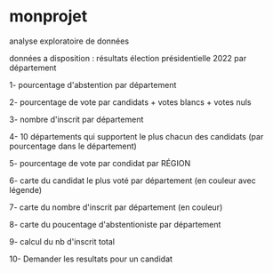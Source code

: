 # monprojet
analyse exploratoire de données

données a disposition : résultats élection présidentielle 2022 par département

1- pourcentage d'abstention par département

2- pourcentage de vote par candidats + votes blancs + votes nuls

3- nombre d'inscrit par département 

4- 10 départements qui supportent le plus chacun des candidats (par pourcentage dans le département) 

5- pourcentage de vote par condidat par RÉGION 

6- carte du candidat le plus voté par département (en couleur avec légende) 

7- carte du nombre d'inscrit par département (en couleur) 

8- carte du poucentage d'abstentioniste par département 

9- calcul du nb d'inscrit total

10- Demander les resultats pour un candidat 
